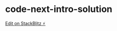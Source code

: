 # code-next-intro-solution

[Edit on StackBlitz ⚡️](https://stackblitz.com/edit/code-next-intro-solution)